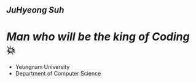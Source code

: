## *JuHyeong Suh*
# *Man who will be the **king** of Coding* 💥 



-  Yeungnam University 
- Department of Computer Science

